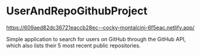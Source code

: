 # UserAndRepoGithubProject
https://609aed82dc36721eaccb28ec--cocky-montalcini-6f5eac.netlify.app/

Simple application to search for users on GitHub through the GitHub API, which also lists their 5 most recent public repositories. 
